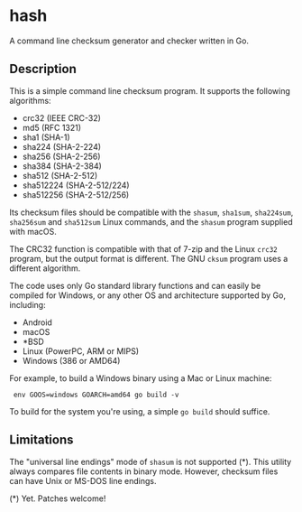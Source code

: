 
# hash

A command line checksum generator and checker written in Go.

## Description

This is a simple command line checksum program. It supports the following algorithms:

 * crc32 (IEEE CRC-32)
 * md5 (RFC 1321)
 * sha1 (SHA-1)
 * sha224 (SHA-2-224)
 * sha256 (SHA-2-256)
 * sha384 (SHA-2-384)
 * sha512 (SHA-2-512)
 * sha512224 (SHA-2-512/224)
 * sha512256 (SHA-2-512/256)

Its checksum files should be compatible with the `shasum`, `sha1sum`, `sha224sum`, `sha256sum` and `sha512sum` Linux commands,
and the `shasum` program supplied with macOS. 

The CRC32 function is compatible with that of 7-zip and the Linux `crc32` program, but the output format is different. The GNU `cksum` program uses a different algorithm.

The code uses only Go standard library functions and can easily be compiled for Windows, or any other OS and architecture supported by Go, including:

 * Android
 * macOS
 * *BSD
 * Linux (PowerPC, ARM or MIPS)
 * Windows (386 or AMD64)

For example, to build a Windows binary using a Mac or Linux machine:

     env GOOS=windows GOARCH=amd64 go build -v

To build for the system you're using, a simple `go build` should suffice.

## Limitations

The "universal line endings" mode of `shasum` is not supported (*). This utility always compares file contents in binary mode. However, checksum files can have Unix or MS-DOS line endings.

(*) Yet. Patches welcome!
